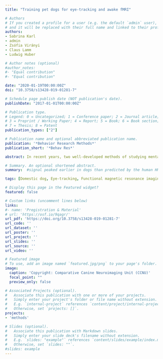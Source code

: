 ```yaml
---
title: "Training pet dogs for eye-tracking and awake fMRI"

# Authors
# If you created a profile for a user (e.g. the default `admin` user), write the username (folder name) here 
# and it will be replaced with their full name and linked to their profile.
authors: 
- Sabrina Karl
- admin
- Zsófia Virányi
- Claus Lamm
- Ludwig Huber

# Author notes (optional)
#author_notes:
#- "Equal contribution"
#- "Equal contribution"

date: "2020-01-19T00:00:00Z"
doi: "10.3758/s13428-019-01281-7"

# Schedule page publish date (NOT publication's date).
publishDate: "2017-01-01T00:00:00Z"

# Publication type.
# Legend: 0 = Uncategorized; 1 = Conference paper; 2 = Journal article;
# 3 = Preprint / Working Paper; 4 = Report; 5 = Book; 6 = Book section;
# 7 = Thesis; 8 = Patent
publication_types: ["2"]

# Publication name and optional abbreviated publication name.
publication: '*Behavior Research Methods*'
publication_short: '*Behav Res*'

abstract: In recent years, two well-developed methods of studying mental processes in humans have been successively applied to dogs. First, eye-tracking has been used to study visual cognition without distraction in unrestrained dogs. Second, noninvasive functional magnetic resonance imaging (fMRI) has been used for assessing the brain functions of dogs in vivo. Both methods, however, require dogs to sit, stand, or lie motionless while yet remaining attentive for several minutes, during which time their brain activity and eye movements are measured. Whereas eye-tracking in dogs is performed in a quiet and, apart from the experimental stimuli, nonstimulating and highly controlled environment, MRI scanning can only be performed in a very noisy and spatially restraining MRI scanner, in which dogs need to feel relaxed and stay motionless in order to study their brain and cognition with high precision. Here we describe in detail a training regime that is perfectly suited to train dogs in the required skills, with a high success probability and while keeping to the highest ethical standards of animal welfare—that is, without using aversive training methods or any other compromises to the dog’s well-being for both methods. By reporting data from 41 dogs that successfully participated in eye-tracking training and 24 dogs IN fMRI training, we provide robust qualitative and quantitative evidence for the quality and efficiency of our training methods. By documenting and validating our training approach here, we aim to inspire others to use our methods to apply eye-tracking or fMRI for their investigations of canine behavior and cognition.

# Summary. An optional shortened abstract.
summary:  #signal peaked earlier in dogs than predicted by the human HRF.

tags: [Domestic dog, Eye-tracking, Functional magnetic resonance imaging, Positive reinforcement, Dog training]

# Display this page in the Featured widget?
featured: false

# Custom links (uncomment lines below)
links:
#- name: 'Pregistration & Material'
# url: 'https://osf.io/9qagr/'
url_pdf: 'https://doi.org/10.3758/s13428-019-01281-7'
url_code: ''
url_dataset: ''
url_poster: ''
url_project: ''
url_slides: ''
url_source: ''
url_video: ''

# Featured image
# To use, add an image named `featured.jpg/png` to your page's folder. 
image:
  caption: 'Copyright: Comparative Canine Neuroimaging Unit (CCNU)'
  focal_point: ""
  preview_only: false

# Associated Projects (optional).
#   Associate this publication with one or more of your projects.
#   Simply enter your project's folder or file name without extension.
#   E.g. `internal-project` references `content/project/internal-project/index.md`.
#   Otherwise, set `projects: []`.
projects:
- 'methods'

# Slides (optional).
#   Associate this publication with Markdown slides.
#   Simply enter your slide deck's filename without extension.
#   E.g. `slides: "example"` references `content/slides/example/index.md`.
#   Otherwise, set `slides: ""`.
#slides: example
---
```



